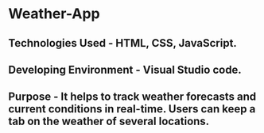 # Weather-App

## Technologies Used - HTML, CSS, JavaScript.
## Developing Environment - Visual Studio code. 

## Purpose -  It helps to track weather forecasts and current conditions in real-time. Users can keep a tab on the weather of several locations.
